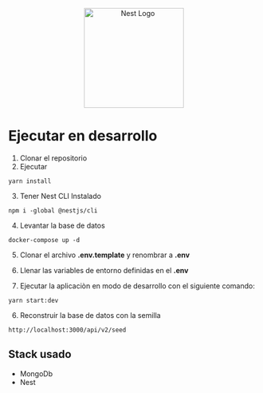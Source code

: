 <p align="center">
  <a href="http://nestjs.com/" target="blank"><img src="https://nestjs.com/img/logo-small.svg" width="200" alt="Nest Logo" /></a>
</p>

# Ejecutar en desarrollo

1. Clonar el repositorio
2. Ejecutar
```
yarn install 
```
3. Tener Nest CLI Instalado
```
npm i -global @nestjs/cli
```
4. Levantar la base de datos
```
docker-compose up -d
```

5. Clonar el archivo __.env.template__ y renombrar a __.env__ 

6. Llenar las variables de entorno definidas en el __.env__

7. Ejecutar la aplicaciòn en modo de desarrollo con el siguiente comando:
```
yarn start:dev
```

6. Reconstruir la base de datos con la semilla
```
http://localhost:3000/api/v2/seed
```

## Stack usado
* MongoDb
* Nest